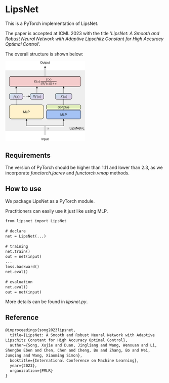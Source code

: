 # LipsNet
This is a PyTorch implementation of LipsNet.

The paper is accepted at ICML 2023 with the title '*LipsNet: A Smooth and Robust Neural Network with Adaptive Lipschitz Constant for High Accuracy Optimal Control*'.

The overall structure is shown below:

<img src="figures/structure.png" width="50%">

## Requirements
The version of PyTorch should be higher than 1.11 and lower than 2.3,
as we incorporate *functorch.jacrev* and *functorch.vmap* methods.

## How to use
We package LipsNet as a PyTorch module.

Practitioners can easily use it just like using MLP.

```
from lipsnet import LipsNet

# declare
net = LipsNet(...)

# training
net.train()
out = net(input)
...
loss.backward()
net.eval()

# evaluation
net.eval()
out = net(input)
```

More details can be found in *lipsnet.py*.

## Reference
```
@inproceedings{song2023lipsnet,
  title={LipsNet: A Smooth and Robust Neural Network with Adaptive Lipschitz Constant for High Accuracy Optimal Control},
  author={Song, Xujie and Duan, Jingliang and Wang, Wenxuan and Li, Shengbo Eben and Chen, Chen and Cheng, Bo and Zhang, Bo and Wei, Junqing and Wang, Xiaoming Simon},
  booktitle={International Conference on Machine Learning},
  year={2023},
  organization={PMLR}
}
```